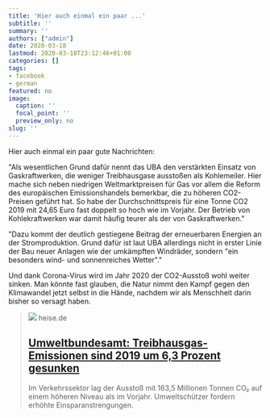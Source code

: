 ```yaml
---
title: 'Hier auch einmal ein paar ...'
subtitle: ''
summary: ''
authors: ["admin"]
date: 2020-03-18
lastmod: 2020-03-18T23:12:46+01:00
categories: []
tags:
- facebook
- german
featured: no
image:
  caption: ''
  focal_point: ''
  preview_only: no
slug: ''
---
```

Hier auch einmal ein paar gute Nachrichten:

"Als wesentlichen Grund dafür nennt das UBA den verstärkten Einsatz von Gaskraftwerken, die weniger Treibhausgase ausstoßen als Kohlemeiler. Hier mache sich neben niedrigen Weltmarktpreisen für Gas vor allem die Reform des europäischen Emissionshandels bemerkbar, die zu höheren CO2-Preisen geführt hat. So habe der Durchschnittspreis für eine Tonne CO2 2019 mit 24,65 Euro fast doppelt so hoch wie im Vorjahr. Der Betrieb von Kohlekraftwerken war damit häufig teurer als der von Gaskraftwerken."

"Dazu kommt der deutlich gestiegene Beitrag der erneuerbaren Energien an der Stromproduktion. Grund dafür ist laut UBA allerdings nicht in erster Linie der Bau neuer Anlagen wie der umkämpften Windräder, sondern "ein besonders wind- und sonnenreiches Wetter"."

Und dank Corona-Virus wird im Jahr 2020 der CO2-Ausstoß wohl weiter sinken. Man könnte fast glauben, die Natur nimmt den Kampf gegen den Klimawandel jetzt selbst in die Hände, nachdem wir als Menschheit darin bisher so versagt haben.
> [![](https://heise.cloudimg.io/bound/1200x1200/q85.png-lossy-85.webp-lossy-85.foil1/_www-heise-de_/imgs/18/2/8/6/2/7/3/6/shutterstock_793506691-a0d24e80348bed11.jpeg)](https://www.heise.de/newsticker/meldung/Umweltbundesamt-Treibhausgas-Emissionen-sind-2019-um-6-3-Prozent-gesunken-4683746.html)
> heise.de
> ## [Umweltbundesamt: Treibhausgas-Emissionen sind 2019 um 6,3 Prozent gesunken](https://www.heise.de/newsticker/meldung/Umweltbundesamt-Treibhausgas-Emissionen-sind-2019-um-6-3-Prozent-gesunken-4683746.html)
>
>Im Verkehrssektor lag der Ausstoß mit 163,5 Millionen Tonnen CO₂ auf einem höheren Niveau als im Vorjahr. Umweltschützer fordern erhöhte Einsparanstrengungen.


